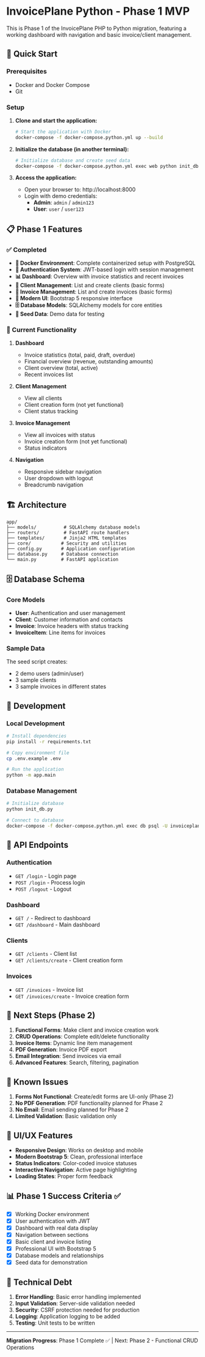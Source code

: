 # InvoicePlane Python - Phase 1 MVP

This is Phase 1 of the InvoicePlane PHP to Python migration, featuring a working dashboard with navigation and basic invoice/client management.

## 🚀 Quick Start

### Prerequisites
- Docker and Docker Compose
- Git

### Setup

1. **Clone and start the application:**
   ```bash
   # Start the application with Docker
   docker-compose -f docker-compose.python.yml up --build
   ```

2. **Initialize the database (in another terminal):**
   ```bash
   # Initialize database and create seed data
   docker-compose -f docker-compose.python.yml exec web python init_db.py
   ```

3. **Access the application:**
   - Open your browser to: http://localhost:8000
   - Login with demo credentials:
     - **Admin**: `admin` / `admin123`
     - **User**: `user` / `user123`

## 📋 Phase 1 Features

### ✅ Completed
- **🐳 Docker Environment**: Complete containerized setup with PostgreSQL
- **🔐 Authentication System**: JWT-based login with session management
- **📊 Dashboard**: Overview with invoice statistics and recent invoices
- **👥 Client Management**: List and create clients (basic forms)
- **📄 Invoice Management**: List and create invoices (basic forms)
- **🎨 Modern UI**: Bootstrap 5 responsive interface
- **🗄️ Database Models**: SQLAlchemy models for core entities
- **🌱 Seed Data**: Demo data for testing

### 🎯 Current Functionality
1. **Dashboard**
   - Invoice statistics (total, paid, draft, overdue)
   - Financial overview (revenue, outstanding amounts)
   - Client overview (total, active)
   - Recent invoices list

2. **Client Management**
   - View all clients
   - Client creation form (not yet functional)
   - Client status tracking

3. **Invoice Management**
   - View all invoices with status
   - Invoice creation form (not yet functional)
   - Status indicators

4. **Navigation**
   - Responsive sidebar navigation
   - User dropdown with logout
   - Breadcrumb navigation

## 🏗️ Architecture

```
app/
├── models/          # SQLAlchemy database models
├── routers/         # FastAPI route handlers
├── templates/       # Jinja2 HTML templates
├── core/           # Security and utilities
├── config.py       # Application configuration
├── database.py     # Database connection
└── main.py         # FastAPI application
```

## 🗄️ Database Schema

### Core Models
- **User**: Authentication and user management
- **Client**: Customer information and contacts
- **Invoice**: Invoice headers with status tracking
- **InvoiceItem**: Line items for invoices

### Sample Data
The seed script creates:
- 2 demo users (admin/user)
- 3 sample clients
- 3 sample invoices in different states

## 🔧 Development

### Local Development
```bash
# Install dependencies
pip install -r requirements.txt

# Copy environment file
cp .env.example .env

# Run the application
python -m app.main
```

### Database Management
```bash
# Initialize database
python init_db.py

# Connect to database
docker-compose -f docker-compose.python.yml exec db psql -U invoiceplane -d invoiceplane
```

## 📝 API Endpoints

### Authentication
- `GET /login` - Login page
- `POST /login` - Process login
- `POST /logout` - Logout

### Dashboard
- `GET /` - Redirect to dashboard
- `GET /dashboard` - Main dashboard

### Clients
- `GET /clients` - Client list
- `GET /clients/create` - Client creation form

### Invoices
- `GET /invoices` - Invoice list
- `GET /invoices/create` - Invoice creation form

## 🔄 Next Steps (Phase 2)

1. **Functional Forms**: Make client and invoice creation work
2. **CRUD Operations**: Complete edit/delete functionality
3. **Invoice Items**: Dynamic line item management
4. **PDF Generation**: Invoice PDF export
5. **Email Integration**: Send invoices via email
6. **Advanced Features**: Search, filtering, pagination

## 🐛 Known Issues

1. **Forms Not Functional**: Create/edit forms are UI-only (Phase 2)
2. **No PDF Generation**: PDF functionality planned for Phase 2
3. **No Email**: Email sending planned for Phase 2
4. **Limited Validation**: Basic validation only

## 🎨 UI/UX Features

- **Responsive Design**: Works on desktop and mobile
- **Modern Bootstrap 5**: Clean, professional interface
- **Status Indicators**: Color-coded invoice statuses
- **Interactive Navigation**: Active page highlighting
- **Loading States**: Proper form feedback

## 📊 Phase 1 Success Criteria ✅

- [x] Working Docker environment
- [x] User authentication with JWT
- [x] Dashboard with real data display
- [x] Navigation between sections
- [x] Basic client and invoice listing
- [x] Professional UI with Bootstrap 5
- [x] Database models and relationships
- [x] Seed data for demonstration

## 🚧 Technical Debt

1. **Error Handling**: Basic error handling implemented
2. **Input Validation**: Server-side validation needed
3. **Security**: CSRF protection needed for production
4. **Logging**: Application logging to be added
5. **Testing**: Unit tests to be written

---

**Migration Progress**: Phase 1 Complete ✅ | Next: Phase 2 - Functional CRUD Operations
